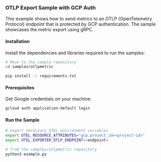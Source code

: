 ### OTLP Export Sample with GCP Auth
This example shows how to send metrics to an OTLP (OpenTelemetry Protocol) endpoint that is protected by GCP authentication. The sample showcases the metric export using gRPC.

#### Installation
Install the dependencies and libraries required to run the samples:

```sh
# Move to the sample repository
cd samples/otlpmetric

pip install -r requirements.txt
```

#### Prerequisites
Get Google credentials on your machine:

```sh
gcloud auth application-default login
```

#### Run the Sample
```sh
# export necessary OTEL environment variables
export OTEL_RESOURCE_ATTRIBUTES="gcp.project_id=<project-id>"
export OTEL_EXPORTER_OTLP_ENDPOINT=<endpoint>

# from the samples/otlpmetric repository
python3 example.py
```
